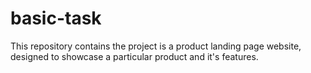 # basic-task
This repository contains the project is a product landing page website, designed to showcase a particular product and it's features.